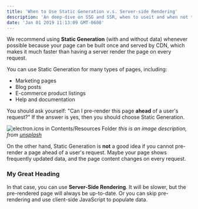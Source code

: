 ```yaml
---
title: 'When to Use Static Generation v.s. Server-side Rendering'
description: 'An deep-dive on SSG and SSR, when to useit and when not to'
date: 'Jan 01 2019 11:13:09 GMT-0600'
---
```


We recommend using **Static Generation** (with and without data) whenever possible because your page can be built once and served by CDN, which makes it much faster than having a server render the page on every request.

You can use Static Generation for many types of pages, including:

- Marketing pages
- Blog posts
- E-commerce product listings
- Help and documentation

You should ask yourself: "Can I pre-render this page **ahead** of a user's request?" If the answer is yes, then you should choose Static Generation.

![electron.icns in Contents/Resources Folder](https://paco.sh/blog/persistent-icons/icns.png)
_this is an image description, from [unsplash](https://exogen.github.io/blog/focus-state)_

On the other hand, Static Generation is **not** a good idea if you cannot pre-render a page ahead of a user's request. Maybe your page shows frequently updated data, and the page content changes on every request.

### My Great Heading

In that case, you can use **Server-Side Rendering**. It will be slower, but the pre-rendered page will always be up-to-date. Or you can skip pre-rendering and use client-side JavaScript to populate data.
